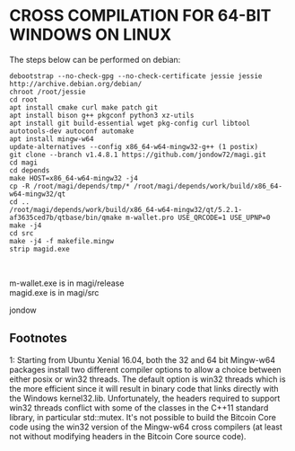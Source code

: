 CROSS COMPILATION FOR 64-BIT WINDOWS ON LINUX
==============================================

The steps below can be performed on debian:

    debootstrap --no-check-gpg --no-check-certificate jessie jessie http://archive.debian.org/debian/
    chroot /root/jessie
    cd root
    apt install cmake curl make patch git
    apt install bison g++ pkgconf python3 xz-utils
    apt install git build-essential wget pkg-config curl libtool autotools-dev autoconf automake
    apt install mingw-w64
    update-alternatives --config x86_64-w64-mingw32-g++ (1 postix)
    git clone --branch v1.4.8.1 https://github.com/jondow72/magi.git
    cd magi
    cd depends
    make HOST=x86_64-w64-mingw32 -j4
    cp -R /root/magi/depends/tmp/* /root/magi/depends/work/build/x86_64-w64-mingw32/qt
    cd ..
    /root/magi/depends/work/build/x86_64-w64-mingw32/qt/5.2.1-af3635ced7b/qtbase/bin/qmake m-wallet.pro USE_QRCODE=1 USE_UPNP=0
    make -j4
    cd src
    make -j4 -f makefile.mingw
    strip magid.exe
<br/>

m-wallet.exe is in magi/release<br/>
magid.exe is in magi/src<br/>

jondow

Footnotes
---------

<a name="footnote1">1</a>: Starting from Ubuntu Xenial 16.04, both the 32 and 64 bit Mingw-w64 packages install two different
compiler options to allow a choice between either posix or win32 threads. The default option is win32 threads which is the more
efficient since it will result in binary code that links directly with the Windows kernel32.lib. Unfortunately, the headers
required to support win32 threads conflict with some of the classes in the C++11 standard library, in particular std::mutex.
It's not possible to build the Bitcoin Core code using the win32 version of the Mingw-w64 cross compilers (at least not without
modifying headers in the Bitcoin Core source code).